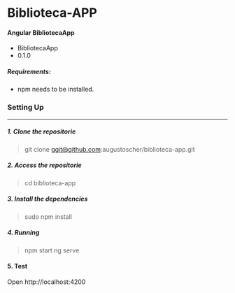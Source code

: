 # Biblioteca-APP #

#### Angular BibliotecaApp ####

* BibliotecaApp
* 0.1.0

##### Requirements:  
- npm needs to be installed.


### Setting Up 
----

##### 1. Clone the repositorie  
> git clone ggit@github.com:augustoscher/biblioteca-app.git

##### 2. Access the repositorie
> cd biblioteca-app

##### 3. Install the dependencies
> sudo npm install

##### 4. Running
> npm start
> ng serve


#### 5. Test
Open http://localhost:4200
